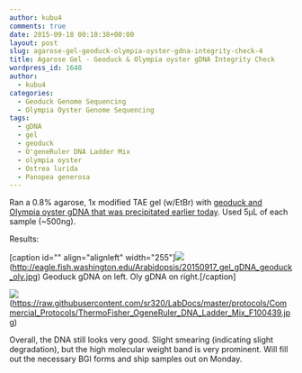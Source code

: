 ```yaml
---
author: kubu4
comments: true
date: 2015-09-18 00:10:38+00:00
layout: post
slug: agarose-gel-geoduck-olympia-oyster-gdna-integrity-check-4
title: Agarose Gel - Geoduck & Olympia oyster gDNA Integrity Check
wordpress_id: 1648
author:
  - kubu4
categories:
  - Geoduck Genome Sequencing
  - Olympia Oyster Genome Sequencing
tags:
  - gDNA
  - gel
  - geoduck
  - O'geneRuler DNA Ladder Mix
  - olympia oyster
  - Ostrea lurida
  - Panopea generosa
---
```


Ran a 0.8% agarose, 1x modified TAE gel (w/EtBr) with [geoduck and Olympia oyster gDNA that was precipitated earlier today](https://robertslab.github.io/sams-notebook/2015-09-17-ethanol-precipitation-geoduck-olympia-oyster-gdna.html). Used 5μL of each sample (~500ng).

Results:

[caption id="" align="alignleft" width="255"]![](https://eagle.fish.washington.edu/Arabidopsis/20150917_gel_gDNA_geoduck_oly.jpg)(http://eagle.fish.washington.edu/Arabidopsis/20150917_gel_gDNA_geoduck_oly.jpg) Geoduck gDNA on left. Oly gDNA on right.[/caption]

![](https://raw.githubusercontent.com/sr320/LabDocs/master/protocols/Commercial_Protocols/ThermoFisher_OgeneRuler_DNA_Ladder_Mix_F100439.jpg)(https://raw.githubusercontent.com/sr320/LabDocs/master/protocols/Commercial_Protocols/ThermoFisher_OgeneRuler_DNA_Ladder_Mix_F100439.jpg)



























Overall, the DNA still looks very good. Slight smearing (indicating slight degradation), but the high molecular weight band is very prominent. Will fill out the necessary BGI forms and ship samples out on Monday.


